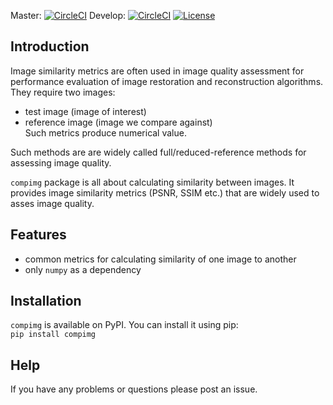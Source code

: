 Master: [![CircleCI](https://circleci.com/gh/JenioPY/compimg/tree/master.svg?style=svg&circle-token=08abd49c539289429775861727cae51269c6db2c)](https://circleci.com/gh/JenioPY/compimg/tree/master) 
Develop: [![CircleCI](https://circleci.com/gh/JenioPY/compimg/tree/develop.svg?style=svg&circle-token=08abd49c539289429775861727cae51269c6db2c)](https://circleci.com/gh/JenioPY/compimg/tree/develop)
[![License](https://img.shields.io/badge/License-Apache%202.0-blue.svg)](https://opensource.org/licenses/Apache-2.0)

## Introduction  
Image similarity metrics are often used in image quality assessment for performance
evaluation of image restoration and reconstruction algorithms. They require two images:
 - test image (image of interest)
 - reference image (image we compare against)  
Such metrics produce numerical value.
 
Such methods are are widely called full/reduced-reference methods for 
assessing image quality.

`compimg` package is all about calculating similarity between images. 
It provides image similarity metrics (PSNR, SSIM etc.) that are widely used 
to asses image quality.

## Features  
- common metrics for calculating similarity of one image to another 
- only `numpy` as a dependency

## Installation
`compimg` is available on PyPI. You can install it using pip:  
`pip install compimg`

## Help
If you have any problems or questions please post an issue.